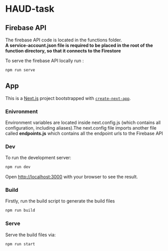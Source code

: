 # HAUD-task

## Firebase API

The firebase API code is located in the functions folder.\
**A service-account.json file is required to be placed in the root of the function directory, so that it connects to the Firestore**

To serve the firebase API locally run :
```bash
npm run serve
```

## App
This is a [Next.js](https://nextjs.org/) project bootstrapped with [`create-next-app`](https://github.com/vercel/next.js/tree/canary/packages/create-next-app).

### Enivronment
Environment variables are located inside next.config.js (which contains all configuration, including aliases).The next.config file imports another file called **endpoints.js** which contains all the endpoint urls to the Firebase API

### Dev
To run the development server:

```bash
npm run dev
```

Open [http://localhost:3000](http://localhost:3000) with your browser to see the result.

### Build

Firstly, run the build script to generate the build files

```bash
npm run build
```

### Serve

Serve the build files via:

```bash
npm run start
```
